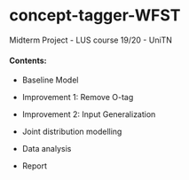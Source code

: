 # concept-tagger-WFST
Midterm Project - LUS course 19/20 - UniTN 

#### Contents:
* Baseline Model
* Improvement 1: Remove O-tag
* Improvement 2: Input Generalization
* Joint distribution modelling

* Data analysis
* Report
